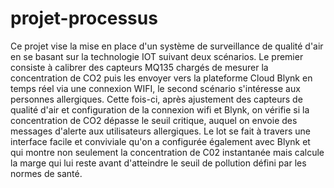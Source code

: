 # projet-processus
Ce projet vise la mise en place d'un système de surveillance de qualité d'air en se basant sur la technologie IOT suivant deux scénarios. Le premier consiste à calibrer des capteurs MQ135 chargés de mesurer la concentration de CO2 puis les envoyer vers la plateforme Cloud Blynk en temps réel via une connexion WIFI, le second scénario s'intéresse aux personnes   allergiques. Cette fois-ci, après ajustement des capteurs de qualité d'air et configuration de la connexion wifi et Blynk, on vérifie si la concentration de CO2 dépasse le seuil critique,   auquel on envoie des messages d'alerte aux utilisateurs allergiques. Le lot se fait à travers une interface facile et   conviviale     qu'on a configurée également avec Blynk et qui montre non seulement la concentration de C02 instantanée mais calcule la marge qui lui reste avant d'atteindre le seuil de pollution défini par les normes de santé.
